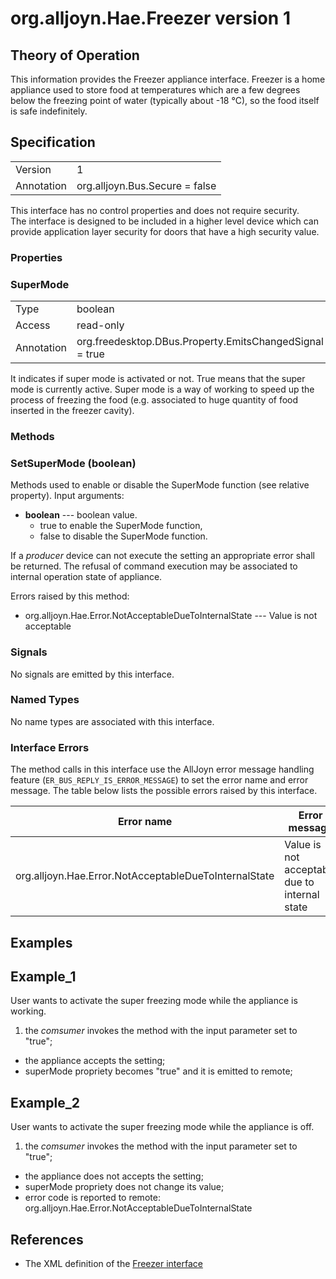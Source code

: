 # org.alljoyn.Hae.Freezer version 1

## Theory of Operation

This information provides the Freezer appliance interface.
Freezer is a home appliance used to store food at temperatures which are a few
degrees below the freezing point of water (typically about -18 °C), so the food
itself is safe indefinitely.

## Specification

|                       |                                                                       |
|-----------------------|-----------------------------------------------------------------------|
| Version               | 1                                                                     |
| Annotation            | org.alljoyn.Bus.Secure = false                                        |

This interface has no control properties and does not require security.  
The interface is designed to be included in a higher level device which can
provide application layer security for doors that have a high security value.

### Properties

### SuperMode

|                       |                                                                       |
|-----------------------|-----------------------------------------------------------------------|
| Type                  | boolean                                                               |
| Access                | read-only                                                             |
| Annotation            | org.freedesktop.DBus.Property.EmitsChangedSignal = true               |

It indicates if super mode is activated or not.
True means that the super mode is currently active.
Super mode is a way of working to speed up the process of freezing the food
(e.g. associated to huge quantity of food inserted in the freezer cavity).

### Methods

### SetSuperMode (boolean)

Methods used to enable or disable the SuperMode function (see relative property).
Input arguments:

  * **boolean** --- boolean value.
  	*	true to enable the SuperMode function,
  	*	false to disable the SuperMode function. 

If a _producer_ device can not execute the setting an appropriate error shall be
returned. The refusal of command execution may be associated to internal
operation state of appliance.

Errors raised by this method:
  * org.alljoyn.Hae.Error.NotAcceptableDueToInternalState --- Value is not acceptable

### Signals

No signals are emitted by this interface.

### Named Types

No name types are associated with this interface.

### Interface Errors
The method calls in this interface use the AllJoyn error message handling
feature (`ER_BUS_REPLY_IS_ERROR_MESSAGE`) to set the error name and error
message. The table below lists the possible errors raised by this interface.

| Error name                                            | Error message                                 |
|-------------------------------------------------------|-----------------------------------------------|
| org.alljoyn.Hae.Error.NotAcceptableDueToInternalState | Value is not acceptable due to internal state |


## Examples

## Example_1
User wants to activate the super freezing mode while the appliance is working.
1. the _comsumer_ invokes the method with the input parameter set to "true";
  * the appliance accepts the setting; 
  * superMode propriety becomes "true" and it is emitted to remote;  

## Example_2
User wants to activate the super freezing mode while the appliance is off.
1. the _comsumer_ invokes the method with the input parameter set to "true";
  * the appliance does not accepts the setting; 
  * superMode propriety does not change its value;
  * error code is reported to remote: org.alljoyn.Hae.Error.NotAcceptableDueToInternalState    


## References

  * The XML definition of the [Freezer interface](Freezer-v1.xml)